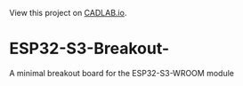 View this project on [CADLAB.io](https://cadlab.io/project/26428). 

# ESP32-S3-Breakout-
A minimal breakout board for the ESP32-S3-WROOM module 
